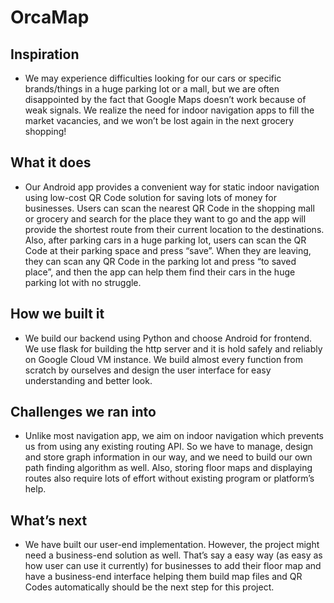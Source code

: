 # OrcaMap
## Inspiration
- We may experience difficulties looking for our cars or specific brands/things in a huge parking lot or a mall, but we are often disappointed by the fact that Google Maps doesn’t work because of weak signals. We realize the need for indoor navigation apps to fill the market vacancies, and we won’t be lost again in the next grocery shopping!

## What it does
- Our Android app provides a convenient way for static indoor navigation using low-cost QR Code solution for saving lots of money for businesses. Users can scan the nearest QR Code in the shopping mall or grocery and search for the place they want to go and the app will provide the shortest route from their current location to the destinations. Also, after parking cars in a huge parking lot, users can scan the QR Code at their parking space and press “save”. When they are leaving, they can scan any QR Code in the parking lot and press “to saved place”, and then the app can help them find their cars in the huge parking lot with no struggle. 

## How we built it
- We build our backend using Python and choose Android for frontend. We use flask for building the http server and it is hold safely and reliably on Google Cloud VM instance. We build almost every function from scratch by ourselves and design the user interface for easy understanding and better look. 

## Challenges we ran into
- Unlike most navigation app, we aim on indoor navigation which prevents us from using any existing routing API. So we have to manage, design and store graph information in our way, and we need to build our own path finding algorithm as well. Also, storing floor maps and displaying routes also require lots of effort without existing program or platform’s help. 

## What’s next
- We have built our user-end implementation. However, the project might need a business-end solution as well. That’s say a easy way (as easy as how user can use it currently) for businesses to add their floor map and have a business-end interface helping them build map files and QR Codes automatically should be the next step for this project. 

